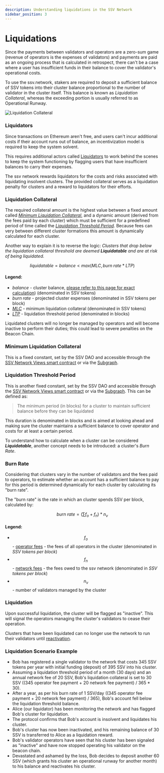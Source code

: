 ```yaml
---
description: Understanding liquidations in the SSV Network
sidebar_position: 3
---
```


# Liquidations

Since the payments between validators and operators are a zero-sum game (revenue of operators is the expenses of validators) and payments are paid as an ongoing process that is calculated in retrospect, there can't be a case where a user has insufficient funds in their balance to cover the validator's operational costs.

To use the ssv.network, stakers are required to deposit a sufficient balance of SSV tokens into their cluster balance proportional to the number of validator in the cluster itself. This balance is known as _Liquidation Collateral_, whereas the exceeding portion is usually referred to as Operational Runway.

![Liquidation Collateral](/img/liquidation-1.avif)

### Liquidators

Since transactions on Ethereum aren't free, and users can't incur additional costs if their account runs out of balance, an incentivization model is required to keep the system solvent.

This requires additional actors called [Liquidators](../../../operators/liquidator-bot/) to work behind the scenes to keep the system functioning by flagging users that have insufficient balances to carry their expenses.

The ssv network rewards liquidators for the costs and risks associated with liquidating insolvent clusters. The provided collateral serves as a liquidation penalty for clusters and a reward to liquidators for their efforts.

### Liquidation Collateral

The required collateral amount is the highest value between a fixed amount called [_Minimum Liquidation Collateral_](liquidations.md#minimum-liquidation-collateral), and a dynamic amount (derived from the fees paid by each cluster) which must be sufficient for a predefined period of time called the [_Liquidation Threshold Period_](liquidations.md#liquidation-threshold-period). Because fees can very between different cluster formations this amount is dynamically calculated for each cluster.

Another way to explain it is to reverse the logic: _Clusters that drop below the liquidation collateral threshold are deemed **Liquidatable** and are at risk of being liquidated._

$$
liquidatable = balance<max(MLC, burn\;rate * LTP)
$$

#### Legend:
* $balance$ - cluster balance, [please refer to this page for exact calculation](../../../stakers/clusters/cluster-balance.md)) (denominated in SSV tokens)
* $burn\;rate$ - projected cluster expenses (denominated in SSV tokens per block)
* [$MLC$](liquidations.md#minimum-liquidation-collateral) - minimum liquidation collateral (denominated in SSV tokens)
* [$LTP$](liquidations.md#liquidation-threshold-period) - liquidation threshold period (denominated in blocks)

Liquidated clusters will no longer be managed by operators and will become inactive to perform their duties; this could lead to severe penalties on the Beacon Chain.

### Minimum Liquidation Collateral

This is a fixed constant, set by the SSV DAO and accessible through the [SSV Network Views smart contract](../../../build/smart-contracts/ssvnetworkviews.md#getminimumliquidationcollateral) or via the [Subgraph](../../../build/tools/ssv-subgraph/subgraph-examples.md#dao-constants-and-protocol-network-fee-index).

### **Liquidation Threshold Period**

This is another fixed constant, set by the SSV DAO and accessible through the [SSV Network Views smart contract](../../../build/smart-contracts/ssvnetworkviews.md#getliquidationthresholdperiod-) or via the [Subgraph](../../../build/tools/ssv-subgraph/subgraph-examples.md#dao-constants-and-protocol-network-fee-index). This can be defined as:

> The minimum period (in blocks) for a cluster to maintain sufficient balance before they can be liquidated

This duration is denominated in blocks and is aimed at looking ahead and making sure the cluster maintains a sufficient balance to cover operator and costs for at least a certain period.

To understand how to calculate when a cluster can be considered _**Liquidatable**_, another concept needs to be introduced: a cluster's _Burn Rate_.

### Burn Rate

Considering that clusters vary in the number of validators and the fees paid to operators, to estimate whether an account has a sufficient balance to pay for this period is determined dynamically for each cluster by calculating its "burn rate".

The "burn rate" is the rate in which an cluster spends SSV per block, calculated by:

$$
burn\;rate = (\sum f_{o}  + f_{n}) * n_{v}
$$

#### Legend:
  * $$f_o$$ - [operator fees](fees.md) - the fees of all operators in the cluster (denominated in _SSV tokens per block_)
  * $$f_n$$ - [network fees](fees.md) - the fees owed to the ssv network (denominated in _SSV tokens per block_)
  * $$n_v$$ - number of validators managed by the cluster

### Liquidation

Upon successful liquidation, the cluster will be flagged as "inactive". This will signal the operators managing the cluster's validators to cease their operation.

Clusters that have been liquidated can no longer use the network to run their validators until [reactivation](../../../stakers/clusters/reactivation.md).

### Liquidation Scenario Example

* Bob has registered a single validator to the network that costs 345 SSV tokens per year with initial funding (deposit) of 395 SSV into his cluster.
* Assuming a liquidation threshold period of a month (30 days) and an annual network fee of 20 SSV, Bob's liquidation collateral is set to 30 SSV ((345 operator fee payment + 20 network fee payment) / 365 \* 30).
* After a year, as per his burn rate of 1 SSV/day ((345 operator fee payment + 20 network fee payment) / 365), Bob's account fell below the liquidation threshold balance.
* Alice (our liquidator) has been monitoring the network and has flagged Bob's cluster for liquidation.
* The protocol confirms that Bob's account is insolvent and liquidates his cluster.
* Bob's cluster has now been inactivated, and his remaining balance of 30 SSV is transferred to Alice as a liquidation reward.
* Bob's validator operators have seen that his cluster has been signaled as "inactive" and have now stopped operating his validator on the beacon chain.
* Devastated and ashamed by the loss, Bob decides to deposit another 60 SSV (which grants his cluster an operational runway for another month) to his balance and reactivates his cluster.
